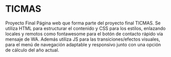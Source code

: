 # TICMAS
Proyecto Final
Página web que forma parte del proyecto final TICMAS. 
Se utiliza HTML para estructurar el contenido y CSS para los estilos, enlazando locales y remotos como fontawesome para el botón de contacto rápido vía mensaje de WA. Además utiliza JS para las transiciones/efectos visuales, para el menú de navegación adaptable y responsivo junto con una opción de cálculo del año actual.
